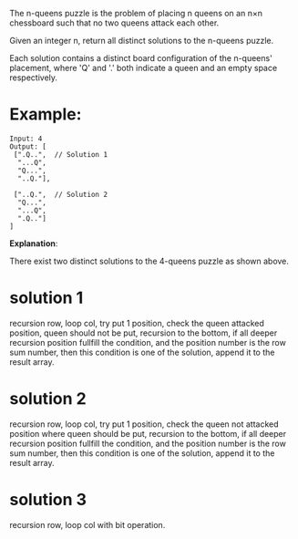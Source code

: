 ﻿﻿﻿﻿﻿﻿﻿The n-queens puzzle is the problem of placing n queens on an n×n chessboard such that no two queens attack each other.Given an integer n, return all distinct solutions to the n-queens puzzle.Each solution contains a distinct board configuration of the n-queens' placement, where 'Q' and '.' both indicate a queen and an empty space respectively.# Example:```Input: 4Output: [ [".Q..",  // Solution 1  "...Q",  "Q...",  "..Q."], ["..Q.",  // Solution 2  "Q...",  "...Q",  ".Q.."]]```**Explanation**: There exist two distinct solutions to the 4-queens puzzle as shown above.# solution 1 recursion row, loop col,  try put 1 position, check the queen attacked position, queen should not be put, recursion to the bottom, if all deeper recursion position fullfill the condition, and the position number is the row sum number, then this condition is one of the solution, append it to the result array.# solution 2recursion row, loop col,  try put 1 position, check the queen not attacked position where queen should be put, recursion to the bottom, if all deeper recursion position fullfill the condition, and the position number is the row sum number, then this condition is one of the solution, append it to the result array.# solution 3recursion row, loop col with bit operation. 